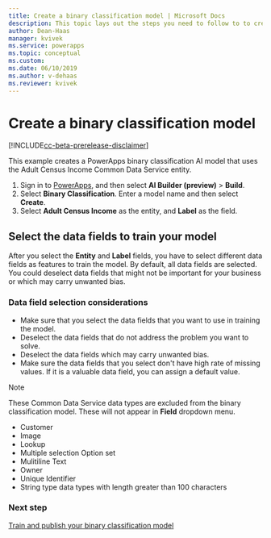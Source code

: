```yaml
---
title: Create a binary classification model | Microsoft Docs
description: This topic lays out the steps you need to follow to to create a binary classification model in AI Builder. 
author: Dean-Haas
manager: kvivek
ms.service: powerapps
ms.topic: conceptual
ms.custom: 
ms.date: 06/10/2019
ms.author: v-dehaas
ms.reviewer: kvivek
---
```


# Create a binary classification model

[!INCLUDE[cc-beta-prerelease-disclaimer](./includes/cc-beta-prerelease-disclaimer.md)]

This example creates a PowerApps binary classification AI model that uses the Adult Census Income Common Data Service entity. 

1. Sign in to [PowerApps](https://web.powerapps.com), and then select **AI Builder (preview)** > **Build**. 
2. Select **Binary Classification**. Enter a model name and then select **Create**.
3. Select **Adult Census Income** as the entity, and **Label** as the field.

## Select the data fields to train your model

After you select the **Entity** and **Label** fields, you have to select different data fields as features to train the model. By default, all data fields are selected. You could deselect data fields that might not be important for your business or which may carry unwanted bias. 
 
 ### Data field selection considerations
- Make sure that you select the data fields that you want to use in training the model. 
- Deselect the data fields that do not address the problem you want to solve. 
- Deselect the data fields which may carry unwanted bias.
- Make sure the data fields that you select don't have high rate of missing values. If it is a valuable data field, you can assign a default value.
 
> [!NOTE]
> These Common Data Service data types are excluded from the binary classification model. These will not appear in **Field** dropdown menu. 
> - Customer
> - Image
> - Lookup
> - Multiple selection Option set
> - Mulitiline Text
> - Owner
> - Unique Identifier
> - String type data types with length greater than 100 characters 

### Next step
[Train and publish your binary classification model](binary-classification-train-model.md)<br/>
